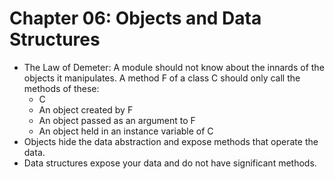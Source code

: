 # Chapter 06: Objects and Data Structures

- The Law of Demeter: A module should not know about the innards of the objects it manipulates. A method F of a class C should only call the methods of these: 
  - C
  - An object created by F
  - An object passed as an argument to F
  - An object held in an instance variable of C
- Objects hide the data abstraction and expose methods that operate the data.
- Data structures expose your data and do not have significant methods.